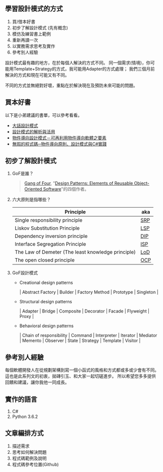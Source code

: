 ## 學習設計模式的方式

1. 買/借本好書
2. 初步了解設計模式 (先有概念)
3. 模仿及練習書上範例
4. 重新再讀一次
5. 以實務需求思考及實作
6. 參考別人經驗

設計模式最有趣的地方，在於每個人解決的方式不同。
同一個需求(情境)，你可能用Template+Strategy的方式，我可能用Adapter的方式處理；
我們三個月前解決的方式和現在可能又有不同。

不同的方式並無絕對好壞，重點在於解決現在及預防未來可能的問題。


## 買本好書

以下是小弟建議的書單，可以參考看看。

- [大話設計模式](https://www.tenlong.com.tw/products/9789866761799)
- [設計模式的解析與活用](https://www.tenlong.com.tw/products/9789862018200)
- [物件導向設計模式－可再利用物件導向軟體之要素](https://www.tenlong.com.tw/products/9789572054116)
- [無瑕的程式碼─物件導向原則、設計模式與C#實踐](https://www.tenlong.com.tw/products/9789864342099)


## 初步了解設計模式 

1. GoF是誰？

   > [Gang of Four](http://wiki.c2.com/?GangOfFour), "[Design Patterns: Elements of Reusable Object-Oriented Software](https://en.wikipedia.org/wiki/Design_Patterns)"的四個作者。

2. 六大原則是指哪些？

   | <center>Principle</center> |  <center>aka</center>  |
   |:---------------------------------------------------|:----|
   | Single responsibility principle                    | [SRP](https://en.wikipedia.org/wiki/Single_responsibility_principle) |
   | Liskov Substitution Principle                      | [LSP](https://en.wikipedia.org/wiki/Liskov_substitution_principle) |
   | Dependency inversion principle                     | [DIP](https://en.wikipedia.org/wiki/Dependency_inversion_principle) |
   | Interface Segregation Principle                    | [ISP](https://en.wikipedia.org/wiki/Interface_segregation_principle) |
   | The Law of Demeter (The least knowledge principle) | [LoD](https://en.wikipedia.org/wiki/Law_of_Demeter) |
   | The open closed principle                          | [OCP](https://en.wikipedia.org/wiki/Open/closed_principle) |

3. GoF設計模式

   * Creational design patterns

     | Abstract Factory | Builder | Factory Method | Prototype | Singleton |
      
   * Structural design patterns

     | Adapter | Bridge | Composite | Decorator | Facade | Flyweight | Proxy |

   * Behavioral design patterns

     | Chain of responsibility | Command | Interpreter | Iterator | Mediator | Memento | Observer | State | Strategy | Template | Visitor |
  

## 參考別人經驗

   每個軟體開發人在從規劃架構到寫一個小函式的風格和方式都或多或少會有不同。
   這也是此系列文的初衷，拋磚引玉、和大家一起切磋進步。
   所以希望您多多提供回饋和建議，讓你我他一同成長。


## 實作的語言

1. C#
2. Python 3.6.2


## 文章編排方式

1. 描述需求
2. 思考如何解決問題
3. 程式碼範例及說明
4. 程式碼參考位置(Github)

